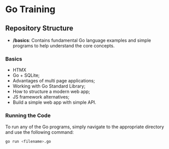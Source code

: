 # Go Training

## Repository Structure

- **/basics**: Contains fundamental Go language examples and simple programs to help understand the core concepts.

### Basics
- HTMX
- Go + SQLite;
- Advantages of multi page applications;
- Working with Go Standard Library;
- How to structure a modern web app;
- JS framework alternatives;
- Build a simple web app with simple API.

### Running the Code

To run any of the Go programs, simply navigate to the appropriate directory and use the following command:

```bash
go run <filename>.go